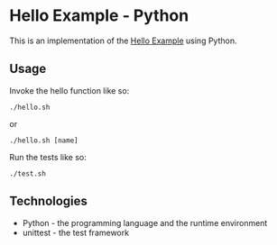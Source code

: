 # Hello Example - Python

This is an implementation of the [Hello Example](../README.md) using Python.

## Usage

Invoke the hello function like so:

```
./hello.sh
```

or

```
./hello.sh [name]
```

Run the tests like so:

```
./test.sh
```

## Technologies

* Python - the programming language and the runtime environment
* unittest - the test framework
